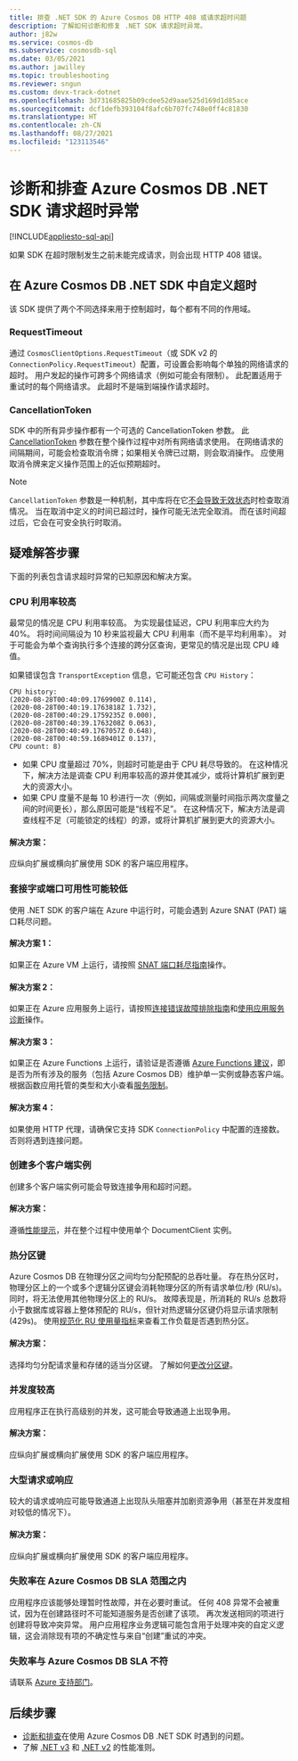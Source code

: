 ```yaml
---
title: 排查 .NET SDK 的 Azure Cosmos DB HTTP 408 或请求超时问题
description: 了解如何诊断和修复 .NET SDK 请求超时异常。
author: j82w
ms.service: cosmos-db
ms.subservice: cosmosdb-sql
ms.date: 03/05/2021
ms.author: jawilley
ms.topic: troubleshooting
ms.reviewer: sngun
ms.custom: devx-track-dotnet
ms.openlocfilehash: 3d731685825b09cdee52d9aae525d169d1d85ace
ms.sourcegitcommit: dcf1defb393104f8afc6b707fc748e0ff4c81830
ms.translationtype: HT
ms.contentlocale: zh-CN
ms.lasthandoff: 08/27/2021
ms.locfileid: "123113546"
---
```

# <a name="diagnose-and-troubleshoot-azure-cosmos-db-net-sdk-request-timeout-exceptions"></a>诊断和排查 Azure Cosmos DB .NET SDK 请求超时异常
[!INCLUDE[appliesto-sql-api](../includes/appliesto-sql-api.md)]

如果 SDK 在超时限制发生之前未能完成请求，则会出现 HTTP 408 错误。

## <a name="customize-the-timeout-on-the-azure-cosmos-db-net-sdk"></a>在 Azure Cosmos DB .NET SDK 中自定义超时

该 SDK 提供了两个不同选择来用于控制超时，每个都有不同的作用域。

### <a name="requesttimeout"></a>RequestTimeout

通过 `CosmosClientOptions.RequestTimeout`（或 SDK v2 的 `ConnectionPolicy.RequestTimeout`）配置，可设置会影响每个单独的网络请求的超时。 用户发起的操作可跨多个网络请求（例如可能会有限制）。 此配置适用于重试时的每个网络请求。 此超时不是端到端操作请求超时。

### <a name="cancellationtoken"></a>CancellationToken

SDK 中的所有异步操作都有一个可选的 CancellationToken 参数。 此 [CancellationToken](/dotnet/standard/threading/how-to-listen-for-cancellation-requests-by-polling) 参数在整个操作过程中对所有网络请求使用。 在网络请求的间隔期间，可能会检查取消令牌；如果相关令牌已过期，则会取消操作。 应使用取消令牌来定义操作范围上的近似预期超时。

> [!NOTE]
> `CancellationToken` 参数是一种机制，其中库将在它[不会导致无效状态](https://devblogs.microsoft.com/premier-developer/recommended-patterns-for-cancellationtoken/)时检查取消情况。 当在取消中定义的时间已超过时，操作可能无法完全取消。 而在该时间超过后，它会在可安全执行时取消。

## <a name="troubleshooting-steps"></a>疑难解答步骤
下面的列表包含请求超时异常的已知原因和解决方案。

### <a name="high-cpu-utilization"></a>CPU 利用率较高
最常见的情况是 CPU 利用率较高。 为实现最佳延迟，CPU 利用率应大约为 40%。 将时间间隔设为 10 秒来监视最大 CPU 利用率（而不是平均利用率）。 对于可能会为单个查询执行多个连接的跨分区查询，更常见的情况是出现 CPU 峰值。

如果错误包含 `TransportException` 信息，它可能还包含 `CPU History`：

```
CPU history: 
(2020-08-28T00:40:09.1769900Z 0.114), 
(2020-08-28T00:40:19.1763818Z 1.732), 
(2020-08-28T00:40:29.1759235Z 0.000), 
(2020-08-28T00:40:39.1763208Z 0.063), 
(2020-08-28T00:40:49.1767057Z 0.648), 
(2020-08-28T00:40:59.1689401Z 0.137), 
CPU count: 8)
```

* 如果 CPU 度量超过 70%，则超时可能是由于 CPU 耗尽导致的。 在这种情况下，解决方法是调查 CPU 利用率较高的源并使其减少，或将计算机扩展到更大的资源大小。
* 如果 CPU 度量不是每 10 秒进行一次（例如，间隔或测量时间指示两次度量之间的时间更长），那么原因可能是“线程不足”。 在这种情况下，解决方法是调查线程不足（可能锁定的线程）的源，或将计算机扩展到更大的资源大小。

#### <a name="solution"></a>解决方案：
应纵向扩展或横向扩展使用 SDK 的客户端应用程序。

### <a name="socket-or-port-availability-might-be-low"></a>套接字或端口可用性可能较低
使用 .NET SDK 的客户端在 Azure 中运行时，可能会遇到 Azure SNAT (PAT) 端口耗尽问题。

#### <a name="solution-1"></a>解决方案 1：
如果正在 Azure VM 上运行，请按照 [SNAT 端口耗尽指南](troubleshoot-dot-net-sdk.md#snat)操作。

#### <a name="solution-2"></a>解决方案 2：
如果正在 Azure 应用服务上运行，请按照[连接错误故障排除指南](../../app-service/troubleshoot-intermittent-outbound-connection-errors.md#cause)和[使用应用服务诊断](https://azure.github.io/AppService/2018/03/01/Deep-Dive-into-TCP-Connections-in-App-Service-Diagnostics.html)操作。

#### <a name="solution-3"></a>解决方案 3：
如果正在 Azure Functions 上运行，请验证是否遵循 [Azure Functions 建议](../../azure-functions/manage-connections.md#static-clients)，即是否为所有涉及的服务（包括 Azure Cosmos DB）维护单一实例或静态客户端。 根据函数应用托管的类型和大小查看[服务限制](../../azure-functions/functions-scale.md#service-limits)。

#### <a name="solution-4"></a>解决方案 4：
如果使用 HTTP 代理，请确保它支持 SDK `ConnectionPolicy` 中配置的连接数。 否则将遇到连接问题。

### <a name="create-multiple-client-instances"></a>创建多个客户端实例
创建多个客户端实例可能会导致连接争用和超时问题。

#### <a name="solution"></a>解决方案：
遵循[性能提示](performance-tips-dotnet-sdk-v3-sql.md#sdk-usage)，并在整个过程中使用单个 DocumentClient 实例。

### <a name="hot-partition-key"></a>热分区键
Azure Cosmos DB 在物理分区之间均匀分配预配的总吞吐量。 存在热分区时，物理分区上的一个或多个逻辑分区键会消耗物理分区的所有请求单位/秒 (RU/s)。 同时，将无法使用其他物理分区上的 RU/s。 故障表现是，所消耗的 RU/s 总数将小于数据库或容器上整体预配的 RU/s，但针对热逻辑分区键仍将显示请求限制 (429s)。 使用[规范化 RU 使用量指标](../monitor-normalized-request-units.md)来查看工作负载是否遇到热分区。 

#### <a name="solution"></a>解决方案：
选择均匀分配请求量和存储的适当分区键。 了解如何[更改分区键](https://devblogs.microsoft.com/cosmosdb/how-to-change-your-partition-key/)。

### <a name="high-degree-of-concurrency"></a>并发度较高
应用程序正在执行高级别的并发，这可能会导致通道上出现争用。

#### <a name="solution"></a>解决方案：
应纵向扩展或横向扩展使用 SDK 的客户端应用程序。

### <a name="large-requests-or-responses"></a>大型请求或响应
较大的请求或响应可能导致通道上出现队头阻塞并加剧资源争用（甚至在并发度相对较低的情况下）。

#### <a name="solution"></a>解决方案：
应纵向扩展或横向扩展使用 SDK 的客户端应用程序。

### <a name="failure-rate-is-within-the-azure-cosmos-db-sla"></a>失败率在 Azure Cosmos DB SLA 范围之内
应用程序应该能够处理暂时性故障，并在必要时重试。 任何 408 异常不会被重试，因为在创建路径时不可能知道服务是否创建了该项。 再次发送相同的项进行创建将导致冲突异常。 用户应用程序业务逻辑可能包含用于处理冲突的自定义逻辑，这会消除现有项的不确定性与来自“创建”重试的冲突。

### <a name="failure-rate-violates-the-azure-cosmos-db-sla"></a>失败率与 Azure Cosmos DB SLA 不符
请联系 [Azure 支持部门](https://aka.ms/azure-support)。

## <a name="next-steps"></a>后续步骤
* [诊断和排查](troubleshoot-dot-net-sdk.md)在使用 Azure Cosmos DB .NET SDK 时遇到的问题。
* 了解 [.NET v3](performance-tips-dotnet-sdk-v3-sql.md) 和 [.NET v2](performance-tips.md) 的性能准则。